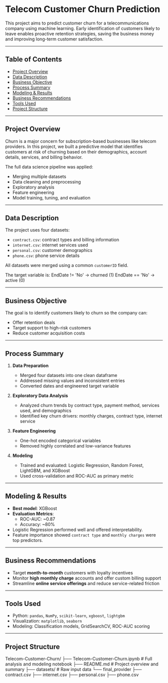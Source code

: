 # Telecom Customer Churn Prediction

This project aims to predict customer churn for a telecommunications company using machine learning. Early identification of customers likely to leave enables proactive retention strategies, saving the business money and improving long-term customer satisfaction.

---

## Table of Contents
- [Project Overview](#project-overview)
- [Data Description](#data-description)
- [Business Objective](#business-objective)
- [Process Summary](#process-summary)
- [Modeling & Results](#modeling--results)
- [Business Recommendations](#business-recommendations)
- [Tools Used](#tools-used)
- [Project Structure](#project-structure)

---

## Project Overview

Churn is a major concern for subscription-based businesses like telecom providers. In this project, we built a predictive model that identifies customers at risk of churning based on their demographics, account details, services, and billing behavior.

The full data science pipeline was applied:
- Merging multiple datasets
- Data cleaning and preprocessing
- Exploratory analysis
- Feature engineering
- Model training, tuning, and evaluation

---

## Data Description

The project uses four datasets:
- `contract.csv`: contract types and billing information
- `internet.csv`: internet services used
- `personal.csv`: customer demographics
- `phone.csv`: phone service details

All datasets were merged using a common `customerID` field.

The target variable is:
EndDate != 'No' → churned (1)
EndDate == 'No' → active (0)

---

## Business Objective

The goal is to identify customers likely to churn so the company can:
- Offer retention deals
- Target support to high-risk customers
- Reduce customer acquisition costs

---

## Process Summary

1. **Data Preparation**
   - Merged four datasets into one clean dataframe
   - Addressed missing values and inconsistent entries
   - Converted dates and engineered target variable

2. **Exploratory Data Analysis**
   - Analyzed churn trends by contract type, payment method, services used, and demographics
   - Identified key churn drivers: monthly charges, contract type, internet service

3. **Feature Engineering**
   - One-hot encoded categorical variables
   - Removed highly correlated and low-variance features

4. **Modeling**
   - Trained and evaluated: Logistic Regression, Random Forest, LightGBM, and XGBoost
   - Used cross-validation and ROC-AUC as primary metric

---

## Modeling & Results

- **Best model**: XGBoost
- **Evaluation Metrics**:
  - ROC-AUC: ~0.87
  - Accuracy: ~80%
- Logistic Regression performed well and offered interpretability.
- Feature importance showed `contract type` and `monthly charges` were top predictors.

---

## Business Recommendations

- Target **month-to-month** customers with loyalty incentives
- Monitor **high monthly charge** accounts and offer custom billing support
- Streamline **online service offerings** and reduce service-related friction

---

## Tools Used

- Python: `pandas`, `NumPy`, `scikit-learn`, `xgboost`, `lightgbm`
- Visualization: `matplotlib`, `seaborn`
- Modeling: Classification models, GridSearchCV, ROC-AUC scoring

---

## Project Structure
Telecom-Customer-Churn/
├── Telecom-Customer-Churn.ipynb # Full analysis and modeling notebook
├── README.md # Project overview and summary
├── datasets/ # Raw input data
└── final_provider
├── contract.csv
├── internet.csv
├── personal.csv
├── phone.csv
